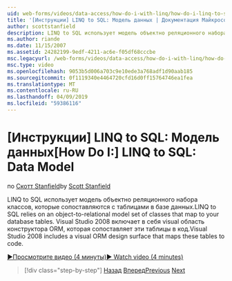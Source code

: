 ```yaml
---
uid: web-forms/videos/data-access/how-do-i-with-linq/how-do-i-linq-to-sql-data-model
title: '[Инструкции] LINQ to SQL: Модель данных | Документация Майкрософт'
author: scottstanfield
description: LINQ to SQL использует модель объектно реляционного набора классов, которые сопоставляются с таблицами в базе данных. Visual Studio 2008 включает в себя это визуальная поверхность проектирования ORM...
ms.author: riande
ms.date: 11/15/2007
ms.assetid: 24282199-9edf-4211-ac6e-f05df68cccbe
msc.legacyurl: /web-forms/videos/data-access/how-do-i-with-linq/how-do-i-linq-to-sql-data-model
msc.type: video
ms.openlocfilehash: 9053b5d006a703c9e10ede3a768adf1d90aab185
ms.sourcegitcommit: 0f1119340e4464720cfd16d0ff15764746ea1fea
ms.translationtype: MT
ms.contentlocale: ru-RU
ms.lasthandoff: 04/09/2019
ms.locfileid: "59386116"
---
```

# <a name="how-do-i-linq-to-sql-data-model"></a><span data-ttu-id="1bfd6-104">[Инструкции] LINQ to SQL: Модель данных</span><span class="sxs-lookup"><span data-stu-id="1bfd6-104">[How Do I:] LINQ to SQL: Data Model</span></span>

<span data-ttu-id="1bfd6-105">по [Скотт Stanfield](https://github.com/scottstanfield)</span><span class="sxs-lookup"><span data-stu-id="1bfd6-105">by [Scott Stanfield](https://github.com/scottstanfield)</span></span>

<span data-ttu-id="1bfd6-106">LINQ to SQL использует модель объектно реляционного набора классов, которые сопоставляются с таблицами в базе данных.</span><span class="sxs-lookup"><span data-stu-id="1bfd6-106">LINQ to SQL relies on an object-to-relational model set of classes that map to your database tables.</span></span> <span data-ttu-id="1bfd6-107">Visual Studio 2008 включает в себя visual область конструктора ORM, которая сопоставляет эти таблицы в код.</span><span class="sxs-lookup"><span data-stu-id="1bfd6-107">Visual Studio 2008 includes a visual ORM design surface that maps these tables to code.</span></span>

[<span data-ttu-id="1bfd6-108">&#9654;Просмотрите видео (4 минуты)</span><span class="sxs-lookup"><span data-stu-id="1bfd6-108">&#9654; Watch video (4 minutes)</span></span>](https://channel9.msdn.com/Blogs/ASP-NET-Site-Videos/how-do-i-linq-to-sql-data-model)

> [!div class="step-by-step"]
> <span data-ttu-id="1bfd6-109">[Назад](how-do-i-linq-to-sql-overview.md)
> [Вперед](how-do-i-linq-to-sql-querying-the-database.md)</span><span class="sxs-lookup"><span data-stu-id="1bfd6-109">[Previous](how-do-i-linq-to-sql-overview.md)
[Next](how-do-i-linq-to-sql-querying-the-database.md)</span></span>
